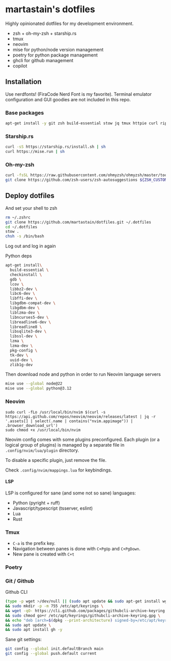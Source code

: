 martastain's dotfiles
=====================

Highly opinionated dotfiles for my development environment.

- zsh + oh-my-zsh + starship.rs
- tmux
- neovim
- mise for python/node version management
- poetry for python package management
- ghcli for github management
- copilot

## Installation

Use nerdfonts! (FiraCode Nerd Font is my favorite).
Terminal emulator configuration and GUI goodies are not included in this repo.

### Base packages

```bash
apt-get install -y git zsh build-essential stow jq tmux httpie curl ripgrep exa fuse
```

### Starship.rs

```bash
curl -sS https://starship.rs/install.sh | sh
curl https://mise.run | sh
```

### Oh-my-zsh

```bash
curl -fsSL https://raw.githubusercontent.com/ohmyzsh/ohmyzsh/master/tools/install.sh | sh
git clone https://github.com/zsh-users/zsh-autosuggestions ${ZSH_CUSTOM:-~/.oh-my-zsh/custom}/plugins/zsh-autosuggestions
```

## Deploy dotfiles

And set your shell to zsh

```bash
rm ~/.zshrc
git clone https://github.com/martastain/dotfiles.git ~/.dotfiles
cd ~/.dotfiles
stow .
chsh -s /bin/bash
```

Log out and log in again

Python deps

```bash
apt-get install\
  build-essential \
  checkinstall \
  gdb \
  lcov \
  libbz2-dev \
  libc6-dev \
  libffi-dev \
  libgdbm-compat-dev \
  libgdbm-dev \
  liblzma-dev \
  libncurses5-dev \
  libreadline6-dev \
  libreadline8 \
  libsqlite3-dev \
  libssl-dev \
  lzma \
  lzma-dev \ 
  pkg-config \
  tk-dev \
  uuid-dev \
  zlib1g-dev
```


Then download node and python in order to run Neovim language servers

```bash
mise use --global node@22
mise use --global python@3.12
```

### Neovim

```
sudo curl -fLo /usr/local/bin/nvim $(curl -s https://api.github.com/repos/neovim/neovim/releases/latest | jq -r '.assets[] | select(.name | contains("nvim.appimage")) | .browser_download_url')
sudo chmod +x /usr/local/bin/nvim
```

Neovim config comes with some plugins preconfigured. 
Each plugin (or a logical group of plugins) is managed by 
a separate file in `.config/nvim/lua/plugin` directory. 

To disable a specific plugin, just remove the file.

Check `.config/nvim/mappings.lua` for keybindings.

#### LSP

LSP is configured for sane (and some not so sane) languages:

- Python (pyright + ruff) 
- Javascript/typescript (tsserver, eslint)
- Lua 
- Rust

### Tmux

- `C-a` is the prefix key.
- Navigation between panes is done with `C+PgUp` and `C+PgDown`.
- New pane is created with `C+t`


### Poetry


### Git / Github 

Github CLI

```bash
(type -p wget >/dev/null || (sudo apt update && sudo apt-get install wget -y)) \
&& sudo mkdir -p -m 755 /etc/apt/keyrings \
&& wget -qO- https://cli.github.com/packages/githubcli-archive-keyring.gpg | sudo tee /etc/apt/keyrings/githubcli-archive-keyring.gpg > /dev/null \
&& sudo chmod go+r /etc/apt/keyrings/githubcli-archive-keyring.gpg \
&& echo "deb [arch=$(dpkg --print-architecture) signed-by=/etc/apt/keyrings/githubcli-archive-keyring.gpg] https://cli.github.com/packages stable main" | sudo tee /etc/apt/sources.list.d/github-cli.list > /dev/null \
&& sudo apt update \
&& sudo apt install gh -y
```

Sane git settings:

```bash
git config --global init.defaultBranch main
git config --global push.default current
```
